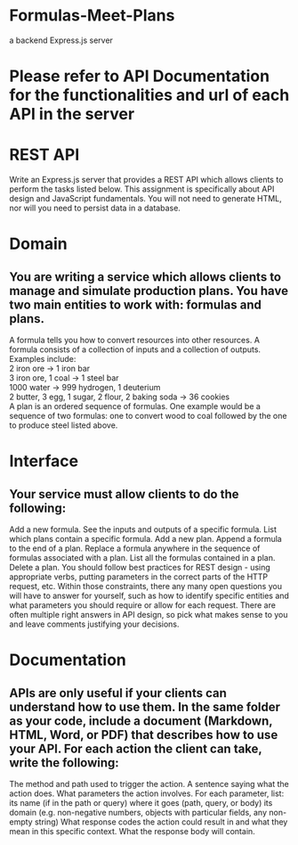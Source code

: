 # Formulas-Meet-Plans
a backend Express.js server

# Please refer to API Documentation for the functionalities and url of each API in the server

# REST API
Write an Express.js server that provides a REST API which allows clients to perform the tasks listed below. This assignment is specifically about API design and JavaScript fundamentals. You will not need to generate HTML, nor will you need to persist data in a database.

# Domain
## You are writing a service which allows clients to manage and simulate production plans. You have two main entities to work with: formulas and plans.
A formula tells you how to convert resources into other resources. A formula consists of a collection of inputs and a collection of outputs. Examples include:<br>
2 iron ore -> 1 iron bar<br>
3 iron ore, 1 coal -> 1 steel bar<br>
1000 water -> 999 hydrogen, 1 deuterium<br>
2 butter, 3 egg, 1 sugar, 2 flour, 2 baking soda -> 36 cookies<br>
A plan is an ordered sequence of formulas. One example would be a sequence of two formulas: one to convert wood to coal followed by the one to produce steel listed above.<br>

# Interface
## Your service must allow clients to do the following:
Add a new formula.
See the inputs and outputs of a specific formula.
List which plans contain a specific formula.
Add a new plan.
Append a formula to the end of a plan.
Replace a formula anywhere in the sequence of formulas associated with a plan.
List all the formulas contained in a plan.
Delete a plan.
You should follow best practices for REST design - using appropriate verbs, putting parameters in the correct parts of the HTTP request, etc. Within those constraints, there any many open questions you will have to answer for yourself, such as how to identify specific entities and what parameters you should require or allow for each request. There are often multiple right answers in API design, so pick what makes sense to you and leave comments justifying your decisions.

# Documentation
## APIs are only useful if your clients can understand how to use them. In the same folder as your code, include a document (Markdown, HTML, Word, or PDF) that describes how to use your API. For each action the client can take, write the following:
The method and path used to trigger the action.
A sentence saying what the action does.
What parameters the action involves. For each parameter, list:
its name (if in the path or query)
where it goes (path, query, or body)
its domain (e.g. non-negative numbers, objects with particular fields, any non-empty string)
What response codes the action could result in and what they mean in this specific context.
What the response body will contain.
